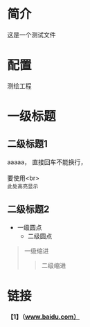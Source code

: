 # 简介
这是一个测试文件
# 配置
测绘工程
# 一级标题
## 二级标题1
aaaaa， 直接回车不能换行，<br>  
要使用\<br> <br>
`此处高亮显示`
## 二级标题2
* 一级圆点
  * 二级圆点
>一级缩进
>>二级缩进
# 链接
**【1】（www.baidu.com）**
